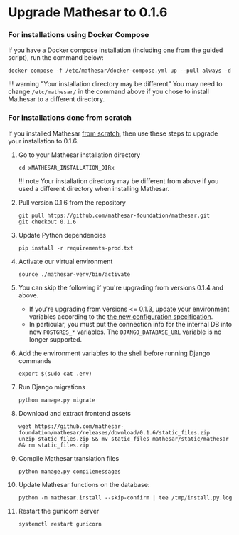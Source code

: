 # Upgrade Mathesar to 0.1.6

### For installations using Docker Compose

If you have a Docker compose installation (including one from the guided script), run the command below:

```
docker compose -f /etc/mathesar/docker-compose.yml up --pull always -d
```

!!! warning "Your installation directory may be different"
    You may need to change `/etc/mathesar/` in the command above if you chose to install Mathesar to a different directory.


### For installations done from scratch

If you installed Mathesar [from scratch](../../installation/build-from-source/index.md), then use these steps to upgrade your installation to 0.1.6.

1. Go to your Mathesar installation directory

    ```
    cd xMATHESAR_INSTALLATION_DIRx
    ```

    !!! note
        Your installation directory may be different from above if you used a different directory when installing Mathesar.

1. Pull version 0.1.6 from the repository

    ```
    git pull https://github.com/mathesar-foundation/mathesar.git
    git checkout 0.1.6
    ```

1. Update Python dependencies

    ```
    pip install -r requirements-prod.txt
    ```

1. Activate our virtual environment

    ```
    source ./mathesar-venv/bin/activate
    ```

1. You can skip the following if you're upgrading from versions 0.1.4 and above.
    - If you're upgrading from versions <= 0.1.3, update your environment variables according to the [the new configuration specification](../../configuration/env-variables.md#db).
    - In particular, you must put the connection info for the internal DB into new `POSTGRES_*` variables. The `DJANGO_DATABASE_URL` variable is no longer supported.

1. Add the environment variables to the shell before running Django commands

    ```
    export $(sudo cat .env)
    ```

1. Run Django migrations

    ```
    python manage.py migrate
    ```

1. Download and extract frontend assets

    ```
    wget https://github.com/mathesar-foundation/mathesar/releases/download/0.1.6/static_files.zip
    unzip static_files.zip && mv static_files mathesar/static/mathesar && rm static_files.zip
    ```

1. Compile Mathesar translation files

    ```
    python manage.py compilemessages
    ```

1. Update Mathesar functions on the database:

    ```
    python -m mathesar.install --skip-confirm | tee /tmp/install.py.log
    ```

1. Restart the gunicorn server

    ```
    systemctl restart gunicorn
    ```
